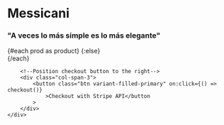 <script lang="ts">
	import ProductCard from '../lib/productCard.svelte';
	import { get } from 'svelte/store';
	import { cartItems } from '../cart';
	import { setModeCurrent } from '@skeletonlabs/skeleton';
	import { _getProducts, _getPriceData } from './api/stripeCheckout/+server';

	function LightMode() {
		setModeCurrent(true);
	}
	const _products = _getProducts();
	// console.log(_products);

	let prod: Product[] = [];
	_products.then((response) => {
		response.data.forEach(async (item) => {
			if (item.active === true) {
				let price = await _getPriceData(item.default_price?.toString());
				prod.push({
					id: item.default_price?.toString(),
					name: item.name,
					// eslint-disable-next-line @typescript-eslint/ban-ts-comment
					// @ts-ignore
					price: price.unit_amount / 100,
					img: item.images[0]
				});
			}

			prod = prod;
		});
	});

	// console.log(prod);

	async function checkout() {
		await fetch('api/stripeCheckout', {
			// http://localhost:5173/api/stripeCheckout
			method: 'POST',
			headers: {
				'Content-Type': 'application/json'
			},
			body: JSON.stringify({ items: get(cartItems) })
		})
			.then((data) => {
				return data.json();
			})
			.then((data) => {
				window.location.replace(data.url);
			});
	}
</script>

<div class="container h-full mx-auto flex justify-center items-center">
	<div class=" grid grid-cols-3 gap-4">
		<div class="col-span-three">
			<h1>Messicani</h1>
			<h3>"A veces lo más simple es lo más elegante"</h3>
		</div>
		{#each prod as product}
			<ProductCard {product} />
		{:else}
			<!--Loading animation-->
			<div class="col-span-3">
				<div class="animate-spin rounded-full h-32 w-32 border-t-2 border-b-2 border-gray-900" />
			</div>
		{/each}

    	<!--Position checkout button to the right-->
    	<div class="col-span-3">
    		<button class="btn variant-filled-primary" on:click={() => checkout()}
    			>Checkout with Stripe API</button
    		>
    	</div>
    </div>

</div>

<style>
	/* Make page scrollable */
	.container {
		/* center the content */
		display: flex;
		justify-content: center;
		align-items: center;
		/* make the page full height */
		height: 100vh;
	}

	.col-span-three {
		grid-column: span 3;
		z-index: 1;
	}

	/* Make checkout button fixed to the bottom */
	.btn {
		position: fixed;
		bottom: 0;
		right: 0;
		margin: 3rem;
	}
</style>
